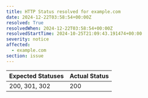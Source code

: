 ```yaml
---
title: HTTP Status resolved for example.com
date: 2024-12-22T03:58:54+00:00Z
resolved: True
resolvedWhen: 2024-12-22T03:58:54+00:00Z
resolvedStartTime: 2024-10-25T21:09:43.191474+00:00
severity: notice
affected:
  - example.com
section: issue
---
```


| Expected Statuses | Actual Status  |
|-------------------|----------------|
| 200, 301, 302 | 200 |
